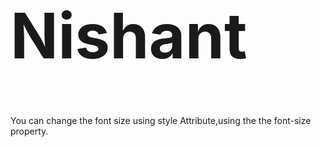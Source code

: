 <!DOCTYPE html>
<html>
<body>

<h1 style=font-size:100px;>Nishant</h1>
<p>You can change the font size using style Attribute,using the the font-size property.</p>

</body>
</html>
